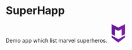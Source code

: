 # SuperHapp
Demo app which list marvel superheros.
![alt text](https://github.com/adam-p/markdown-here/raw/master/src/common/images/icon48.png "Logo Title Text 1")
